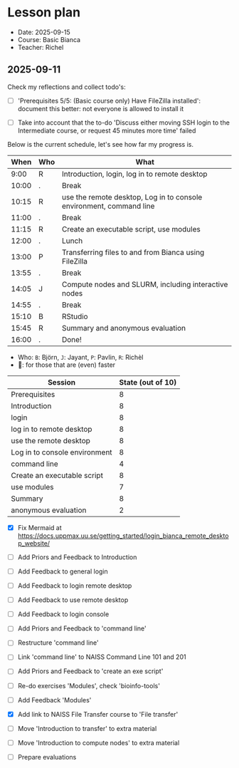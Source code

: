 # Lesson plan

- Date: 2025-09-15
- Course: Basic Bianca
- Teacher: Richel

## 2025-09-11

Check my reflections and collect todo's:

- [ ] 'Prerequisites 5/5: (Basic course only) Have FileZilla installed':
  document this better: not everyone is allowed to install it

- [ ] Take into account that the to-do 'Discuss either moving SSH login to the Intermediate course,
  or request 45 minutes more time' failed

Below is the current schedule,
let's see how far my progress is.

<!-- markdownlint-disable MD013 --><!-- Tables cannot be split up over lines, hence will break 80 characters per line -->

When  | Who  | What
------|------|-----------------------------
9:00  | R    | Introduction, login, log in to remote desktop
10:00 | .    | Break
10:15 | R    | use the remote desktop, Log in to console environment, command line
11:00 | .    | Break
11:15 | R    | Create an executable script, use modules
12:00 | .    | Lunch
13:00 | P    | Transferring files to and from Bianca using FileZilla
13:55 | .    | Break
14:05 | J    | Compute nodes and SLURM, including interactive nodes
14:55 | .    | Break
15:10 | B    | RStudio
15:45 | R    | Summary and anonymous evaluation
16:00 | .    | Done!

<!-- markdownlint-enable MD013 -->

- Who: `B`: Björn, `J`: Jayant, `P`: Pavlin, `R`: Richèl
- :rocket:: for those that are (even) faster

Session                      |State (out of 10)
-----------------------------|--------------------------
Prerequisites                |8
Introduction                 |8
login                        |8
log in to remote desktop     |8
use the remote desktop       |8
Log in to console environment|8
command line                 |4
Create an executable script  |8
use modules                  |7
Summary                      |8
anonymous evaluation         |2

- [x] Fix Mermaid at https://docs.uppmax.uu.se/getting_started/login_bianca_remote_desktop_website/
- [ ] Add Priors and Feedback to Introduction
- [ ] Add Feedback to general login
- [ ] Add Feedback to login remote desktop
- [ ] Add Feedback to use remote desktop
- [ ] Add Feedback to login console
- [ ] Add Priors and Feedback to 'command line'
- [ ] Restructure 'command line'
- [ ] Link 'command line' to NAISS Command Line 101 and 201 
- [ ] Add Priors and Feedback to 'create an exe script'
- [ ] Re-do exercises 'Modules', check 'bioinfo-tools'
- [ ] Add Feedback 'Modules'
- [x] Add link to NAISS File Transfer course to 'File transfer'
- [ ] Move 'Introduction to transfer' to extra material
- [ ] Move 'Introduction to compute nodes' to extra material
- [ ] Prepare evaluations

